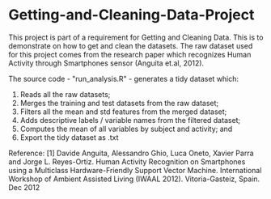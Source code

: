# Getting-and-Cleaning-Data-Project

This project is part of a requirement for Getting and Cleaning Data. This is to demonstrate on how to get and clean the datasets.
The raw dataset used for this project comes from the research paper which recognizes Human Activity through Smartphones sensor (Anguita et.al, 2012).

The source code - "run_analysis.R" - generates a tidy dataset which:
1. Reads all the raw datasets;
2. Merges the training and test datasets from the raw dataset;
3. Filters all the mean and std features from the merged dataset;
4. Adds descriptive labels / variable names from the filtered dataset;
5. Computes the mean of all variables by subject and activity; and
6. Export the tidy dataset as .txt


Reference:
[1] Davide Anguita, Alessandro Ghio, Luca Oneto, Xavier Parra and Jorge L. Reyes-Ortiz. Human Activity Recognition on Smartphones using a Multiclass Hardware-Friendly Support Vector Machine. International Workshop of Ambient Assisted Living (IWAAL 2012). Vitoria-Gasteiz, Spain. Dec 2012
